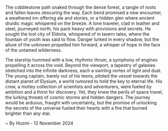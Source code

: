 
The cobblestone path snaked through the dense forest, a tangle of roots and fallen leaves obscuring the way.  Each bend promised a new encounter, a weathered inn offering ale and stories, or a hidden glen where ancient druidic magic whispered on the breeze.  A lone traveler, clad in leather and steel,  journeyed north, his pack heavy with provisions and secrets.  He sought the lost city of Eldoria, whispered of in tavern tales, where the fountain of youth was said to flow.  Danger lurked in every shadow, but the allure of the unknown propelled him forward, a whisper of hope in the face of the untamed wilderness.

The starship hummed with a low, rhythmic thrum, a symphony of engines propelling it across the void.  Beyond the viewport, a tapestry of galaxies stretched into the infinite darkness, each a swirling vortex of light and dust.  The young captain, barely out of his teens, piloted the vessel towards the distant planet of Elysium, a world rumored to hold the key to eternal life.  His crew, a motley collection of scientists and adventurers, were fueled by ambition and a thirst for discovery.  Yet, they knew the perils of space travel, the lurking threats of cosmic storms and hidden dangers.  The journey would be arduous, fraught with uncertainty, but the promise of unlocking the secrets of the universe fueled their hearts with a fire that burned brighter than any star. 

~ By Hozmi - 12 November 2024
